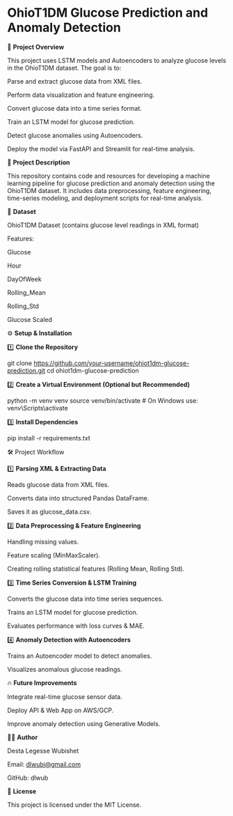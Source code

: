 # OhioT1DM Glucose Prediction and Anomaly Detection

📌 **Project Overview**

This project uses LSTM models and Autoencoders to analyze glucose levels in the OhioT1DM dataset. The goal is to:

Parse and extract glucose data from XML files.

Perform data visualization and feature engineering.

Convert glucose data into a time series format.

Train an LSTM model for glucose prediction.

Detect glucose anomalies using Autoencoders.

Deploy the model via FastAPI and Streamlit for real-time analysis.

📂 **Project Description**

This repository contains code and resources for developing a machine learning pipeline for glucose prediction and anomaly detection using the OhioT1DM dataset. It includes data preprocessing, feature engineering, time-series modeling, and deployment scripts for real-time analysis.

📂 **Dataset**

OhioT1DM Dataset (contains glucose level readings in XML format)

Features:

Glucose

Hour

DayOfWeek

Rolling_Mean

Rolling_Std

Glucose Scaled

⚙️ **Setup & Installation**

1️⃣ **Clone the Repository**

git clone https://github.com/your-username/ohiot1dm-glucose-prediction.git
cd ohiot1dm-glucose-prediction

2️⃣ **Create a Virtual Environment (Optional but Recommended)**

python -m venv venv
source venv/bin/activate   # On Windows use: venv\Scripts\activate

3️⃣ **Install Dependencies**

pip install -r requirements.txt

🛠 Project Workflow

1️⃣ **Parsing XML & Extracting Data**

Reads glucose data from XML files.

Converts data into structured Pandas DataFrame.

Saves it as glucose_data.csv.

2️⃣ **Data Preprocessing & Feature Engineering**

Handling missing values.

Feature scaling (MinMaxScaler).

Creating rolling statistical features (Rolling Mean, Rolling Std).

3️⃣ **Time Series Conversion & LSTM Training**

Converts the glucose data into time series sequences.

Trains an LSTM model for glucose prediction.

Evaluates performance with loss curves & MAE.

4️⃣ **Anomaly Detection with Autoencoders**

Trains an Autoencoder model to detect anomalies.

Visualizes anomalous glucose readings.

🔥 **Future Improvements**

Integrate real-time glucose sensor data.

Deploy API & Web App on AWS/GCP.

Improve anomaly detection using Generative Models.

👨‍💻 **Author**

Desta Legesse Wubishet

Email: dlwubi@gmail.com

GitHub: dlwub

📜 **License**

This project is licensed under the MIT License.

